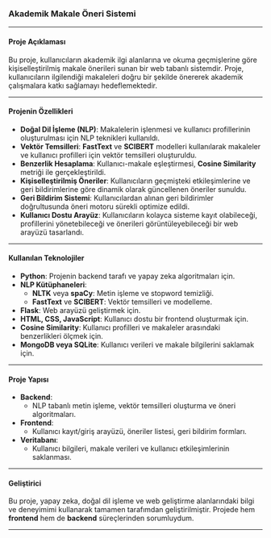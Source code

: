 ### Akademik Makale Öneri Sistemi

---

#### **Proje Açıklaması**
Bu proje, kullanıcıların akademik ilgi alanlarına ve okuma geçmişlerine göre kişiselleştirilmiş makale önerileri sunan bir web tabanlı sistemdir. Proje, kullanıcıların ilgilendiği makaleleri doğru bir şekilde önererek akademik çalışmalara katkı sağlamayı hedeflemektedir.

---

#### **Projenin Özellikleri**
- **Doğal Dil İşleme (NLP)**: Makalelerin işlenmesi ve kullanıcı profillerinin oluşturulması için NLP teknikleri kullanıldı.
- **Vektör Temsilleri**: **FastText** ve **SCIBERT** modelleri kullanılarak makaleler ve kullanıcı profilleri için vektör temsilleri oluşturuldu.
- **Benzerlik Hesaplama**: Kullanıcı-makale eşleştirmesi, **Cosine Similarity** metriği ile gerçekleştirildi.
- **Kişiselleştirilmiş Öneriler**: Kullanıcıların geçmişteki etkileşimlerine ve geri bildirimlerine göre dinamik olarak güncellenen öneriler sunuldu.
- **Geri Bildirim Sistemi**: Kullanıcılardan alınan geri bildirimler doğrultusunda öneri motoru sürekli optimize edildi.
- **Kullanıcı Dostu Arayüz**: Kullanıcıların kolayca sisteme kayıt olabileceği, profillerini yönetebileceği ve önerileri görüntüleyebileceği bir web arayüzü tasarlandı.

---

#### **Kullanılan Teknolojiler**
- **Python**: Projenin backend tarafı ve yapay zeka algoritmaları için.
- **NLP Kütüphaneleri**: 
  - **NLTK** veya **spaCy**: Metin işleme ve stopword temizliği.
  - **FastText** ve **SCIBERT**: Vektör temsilleri ve modelleme.
- **Flask**: Web arayüzü geliştirmek için.
- **HTML, CSS, JavaScript**: Kullanıcı dostu bir frontend oluşturmak için.
- **Cosine Similarity**: Kullanıcı profilleri ve makaleler arasındaki benzerlikleri ölçmek için.
- **MongoDB veya SQLite**: Kullanıcı verileri ve makale bilgilerini saklamak için.

---

#### **Proje Yapısı**
- **Backend**:
  - NLP tabanlı metin işleme, vektör temsilleri oluşturma ve öneri algoritmaları.
- **Frontend**:
  - Kullanıcı kayıt/giriş arayüzü, öneriler listesi, geri bildirim formları.
- **Veritabanı**:
  - Kullanıcı bilgileri, makale verileri ve kullanıcı etkileşimlerinin saklanması.

---

#### **Geliştirici**
Bu proje, yapay zeka, doğal dil işleme ve web geliştirme alanlarındaki bilgi ve deneyimimi kullanarak tamamen tarafımdan geliştirilmiştir. Projede hem **frontend** hem de **backend** süreçlerinden sorumluydum.

---

